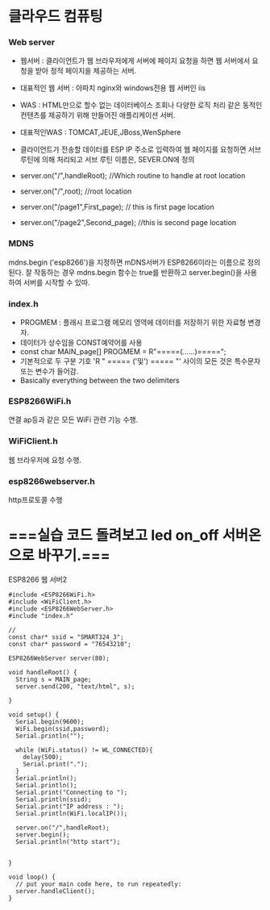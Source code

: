 # 클라우드 컴퓨팅  

### Web server  

* 웹서버 : 클라이언트가 웹 브라우저에게 서버에 페이지 요청을 하면 웹 서버에서 요청을 받아 정적 페이지을 제공하는 서버.
* 대표적인 웹 서버 : 아파치 nginx와 windows전용 웹 서버인 iis 
* WAS : HTML만으로 할수 없는 데이터베이스 조회나 다양한 로직 처리 같은 동적인 컨텐츠를 제공하기 위해 만들어진 애플리케이션 서버.
* 대표적인WAS : TOMCAT,JEUE,JBoss,WenSphere

* 클라이언트가 전송할 데이터를 ESP IP 주소로 입력하여 웹 페이지를 요청하면 서브 루틴에 의해 처리되고 서브 루틴 이름은, SEVER.ON에 정의
* server.on("/",handleRoot);    //Which routine to handle at root location  
* server.on("/",root);          //root location  
* server.on("/page1",First_page); // this is first page location  
* server.on("/page2",Second_page); //this is second page location  

### MDNS    
mdns.begin ('esp8266')을 지정하면 mDNS서버가 ESP8266이라는 이름으로 정의된다. 잘 작동하는 경우 mdns.begin 함수는 true를 반환하고 server.begin()을 사용하여 서버를 시작할 수 있따.


### index.h

* PROGMEM : 플래시 프로그램 메모리 영역에 데이터를 저장하기 위한 자료형 변경자.
* 데이터가 상수임을 CONST예약어를 사용  
* const char MAIN_page[] PROGMEM = R"=====(......)=====";  
* 기본적으로 두 구분 기호 'R " ===== ('및') ===== "' 사이의 모든 것은 특수문자 또는 변수가 들어감.  
* Basically everything between the two delimiters

### ESP8266WiFi.h 
연결 ap등과 같은 모든 WiFi 관련 기능 수행.

### WiFiClient.h
웹 브라우저에 요청 수행. 

### esp8266webserver.h
http프로토콜 수행

# ===실습 코드 돌려보고 led on_off 서버온 으로 바꾸기.===

ESP8266 웹 서버2
~~~~~~
#include <ESP8266WiFi.h>
#include <WiFiClient.h>
#include <ESP8266WebServer.h>
#include "index.h"

//
const char* ssid = "SMART324_3";
const char* password = "76543210";

ESP8266WebServer server(80);

void handleRoot() {
  String s = MAIN_page;
  server.send(200, "text/html", s);
  
}

void setup() {
  Serial.begin(9600);
  WiFi.begin(ssid,password);
  Serial.println("");

  while (WiFi.status() != WL_CONNECTED){
    delay(500);
    Serial.print(".");
  }
  Serial.println();
  Serial.println();
  Serial.print("Connecting to ");
  Serial.println(ssid);
  Serial.print("IP address : ");
  Serial.println(WiFi.localIP());

  server.on("/",handleRoot);
  server.begin();
  Serial.println("http start");

  
}

void loop() {
  // put your main code here, to run repeatedly:
  server.handleClient();
}
~~~~~~
